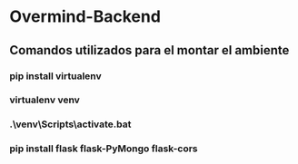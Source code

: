 ﻿# Overmind-Backend
## Comandos utilizados para el montar el ambiente

### pip install virtualenv
### virtualenv venv
### .\venv\Scripts\activate.bat
### pip install flask flask-PyMongo flask-cors

